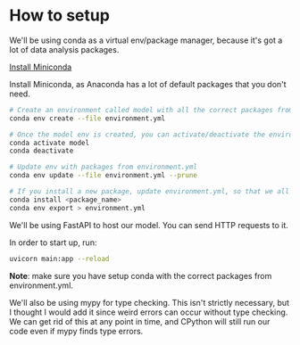 # How to setup

We'll be using conda as a virtual env/package manager, because it's got a lot of data analysis packages.

[Install Miniconda](https://docs.anaconda.com/free/miniconda/)

Install Miniconda, as Anaconda has a lot of default packages that you don't need.

``` sh
# Create an environment called model with all the correct packages from environment.yml
conda env create --file environment.yml

# Once the model env is created, you can activate/deactivate the environment
conda activate model
conda deactivate

# Update env with packages from environment.yml
conda env update --file environment.yml --prune

# If you install a new package, update environment.yml, so that we all have the same packages.
conda install <package_name>
conda env export > environment.yml
```

We'll be using FastAPI to host our model. You can send HTTP requests to it.

In order to start up, run:

``` sh
uvicorn main:app --reload
```

**Note**: make sure you have setup conda with the correct packages from environment.yml.

We'll also be using mypy for type checking. This isn't strictly necessary, but I thought I would add it since weird errors can occur without type checking. We can get rid of this at any point in time, and CPython will still run our code even if mypy finds type errors.
